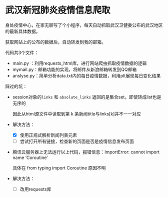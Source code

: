 # 武汉新冠肺炎疫情信息爬取



身处疫情中心，在家无聊写了个小程序，每天自动抓取武汉卫健委公布的武汉地区的最新具体数据。

获取网站上的公布的数据后，自动转发到我的邮箱。



代码共3个文件：

- main.py ：利用requests_html库，进行网站爬虫抓取疫情数据的逻辑
- mymail.py：邮箱功能的实现，将邮件从新浪邮箱转发到QQ邮箱
- anslyse.py：简单分析data.txt内的每日疫情数据，利用plt展现每日变化结果



踩过的坑：

- session对象的`links` 和 `absolute_links` 返回的是集合set，即使转成list也是无序的

  因此从html源文件中读取到第 k 条新闻title与links[k]并不一一对应

- 解决方法：

  - [x] 使用正规式解析新闻列表元素
  - [ ] 尝试打开所有链接，检查新的页面是否是疫情信息发布页面

- 腾讯云服务器上无法运行以上代码，报错信息：ImportError: cannot import name ‘Coroutine’

  具体在 from typing import Coroutine 原因不明

- 解决方法：

  - [ ] 改用requests库

